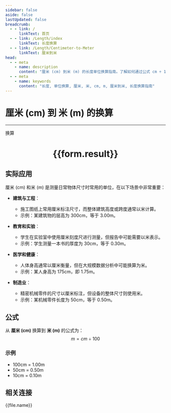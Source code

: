 ```yaml
---
sidebar: false
aside: false
lastUpdated: false
breadcrumb:
  - - link: /
      linkText: 首页
  - - link: /Length/index
      linkText: 长度换算
  - - link: /Length/Centimeter-to-Meter
      linkText: 厘米到米
head:
  - - meta
    - name: description
      content: "厘米 (cm) 到米 (m) 的长度单位换算指南。了解如何通过公式 cm ÷ 100 换算为米。"
  - - meta
    - name: keywords
      content: "长度, 单位换算, 厘米, 米, cm, m, 厘米到米, 长度换算指南"
---
```

# 厘米 (cm) 到 米 (m) 的换算
---
<script setup>
import { onMounted, reactive, inject, ref } from 'vue'
import { NButton, NForm, NFormItem, NInput, NInputNumber, NSelect, NCard, useMessage,NGrid ,NGi } from 'naive-ui'
import { defineClientComponent } from 'vitepress'
import { Length } from '../../files';

const convert = inject('convert')

const form = reactive({
  number: null,
  result: '',
})

const convertHandler = () => {
  if (form.number !== null && !isNaN(form.number)) {
    const convertedValue = parseFloat(form.number) / 100
    form.result = `${form.number}cm = ${convertedValue.toFixed(2)}m`
  } else {
    form.result = '请输入有效的数值。'
  }
}
</script>

<n-form size="large" :model="form">
  <n-form-item label="厘米 (cm)">
    <n-input-number v-model:value="form.number" placeholder="输入厘米" style="width: 100%" />
  </n-form-item>
  <n-form-item>
    <n-button type="primary" @click="convertHandler" block>换算</n-button>
  </n-form-item>
</n-form>

<n-card  embedded :bordered="false" hoverable>
  <div  style="text-align:center">
    <h1>{{form.result}}</h1>
  </div>
</n-card>

## 实际应用

厘米 (cm) 和米 (m) 是测量日常物体尺寸时常用的单位，在以下场景中非常重要：

- **建筑与工程**：
  - 施工图纸上常用厘米标注尺寸，而整体建筑高度或跨度通常以米计算。
  - 示例：某建筑物的层高为 300cm，等于 3.00m。

- **教育和实验**：
  - 学生在实验室中使用厘米刻度尺进行测量，但报告中可能需要以米表示。
  - 示例：学生测量一本书的厚度为 30cm，等于 0.30m。

- **医学和健康**：
  - 人体身高通常以厘米衡量，但在大规模数据分析中可能换算为米。
  - 示例：某人身高为 175cm，即 1.75m。

- **制造业**：
  - 精密机械零件的尺寸以厘米标注，但设备的整体尺寸则使用米。
  - 示例：某机械零件长度为 50cm，等于 0.50m。

## 公式

从 **厘米 (cm)** 换算到 **米 (m)** 的公式为：
$$ m = cm \div 100 $$

### 示例
- 100cm = 1.00m
- 50cm = 0.50m
- 10cm = 0.10m

## 相关连接
<n-grid x-gap="12" :cols="4">
  <n-gi v-for="(file, index) in Length" :key="index">
    <n-button
      text
      tag="a"
      :href="file.path"
      type="primary"
    >
      {{file.name}}
    </n-button>
  </n-gi>
</n-grid>